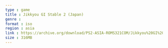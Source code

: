 ```yaml
---
type : game
title : Jikkyou GI Stable 2 (Japan)
genre : 
format : iso
region : asia
link : https://archive.org/download/PS2-ASIA-ROMS321COM/Jikkyou%20GI%20Stable%202%20%28Japan%29.7z
size : 316MB
---
```

